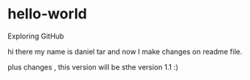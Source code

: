 # hello-world
Exploring GitHub

hi there
my name is daniel tar and now I make changes on readme file.

plus changes , this version will be sthe version 1.1 :)
